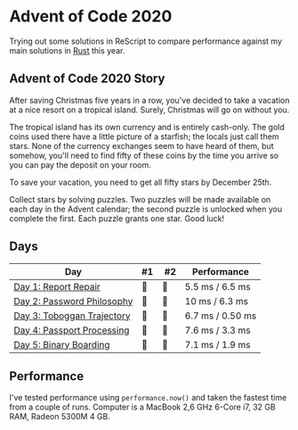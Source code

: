 # Advent of Code 2020

Trying out some solutions in ReScript to compare performance against my main
solutions in [Rust](/rust-2020) this year.

## Advent of Code 2020 Story

After saving Christmas five years in a row, you've decided to take a vacation at a nice resort on a tropical island. Surely, Christmas will go on without you.

The tropical island has its own currency and is entirely cash-only. The gold coins used there have a little picture of a starfish; the locals just call them stars. None of the currency exchanges seem to have heard of them, but somehow, you'll need to find fifty of these coins by the time you arrive so you can pay the deposit on your room.

To save your vacation, you need to get all fifty stars by December 25th.

Collect stars by solving puzzles. Two puzzles will be made available on each day in the Advent calendar; the second puzzle is unlocked when you complete the first. Each puzzle grants one star. Good luck!

## Days

| Day                                                                                                           | #1  |  #2 | Performance      |
| ------------------------------------------------------------------------------------------------------------- | --- | --- | ---------------- |
| [Day 1: Report Repair](https://github.com/believer/advent-of-code/blob/master/rescript/2020/src/day-01)       | 🌟  | 🌟  | 5.5 ms / 6.5 ms  |
| [Day 2: Password Philosophy](https://github.com/believer/advent-of-code/blob/master/rescript/2020/src/day-02) | 🌟  | 🌟  | 10 ms / 6.3 ms   |
| [Day 3: Toboggan Trajectory](https://github.com/believer/advent-of-code/blob/master/rescript/2020/src/day-03) | 🌟  | 🌟  | 6.7 ms / 0.50 ms |
| [Day 4: Passport Processing](https://github.com/believer/advent-of-code/blob/master/rescript/2020/src/day-04) | 🌟  | 🌟  | 7.6 ms / 3.3 ms  |
| [Day 5: Binary Boarding](https://github.com/believer/advent-of-code/blob/master/rescript/2020/src/day-05)     | 🌟  | 🌟  | 7.1 ms / 1.9 ms  |

## Performance

I've tested performance using `performance.now()` and taken the fastest time
from a couple of runs. Computer is a MacBook 2,6 GHz 6-Core i7, 32 GB RAM, Radeon 5300M 4 GB.
